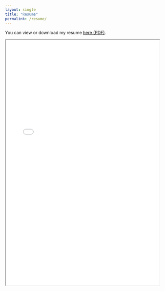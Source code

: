```yaml
---
layout: single
title: "Resume"
permalink: /resume/
---
```


You can view or download my resume [here (PDF)](/assets/McKeeverMay2025.pdf).

<iframe src="/assets/assets/McKeeverMay2025.pdf" width="100%" height="800px"></iframe>